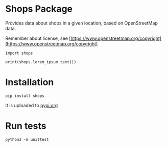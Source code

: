 # Shops Package

Provides data about shops in a given location, based on OpenStreetMap data.

Remember about license, see [https://www.openstreetmap.org/copyright](https://www.openstreetmap.org/copyright)

```
import shops

print(shops.lorem_ipsum.text())
```

# Installation

`pip install shops`

It is uploaded to [pypi.org](https://pypi.org/project/shops/)

# Run tests

```
python3 -m unittest
```
